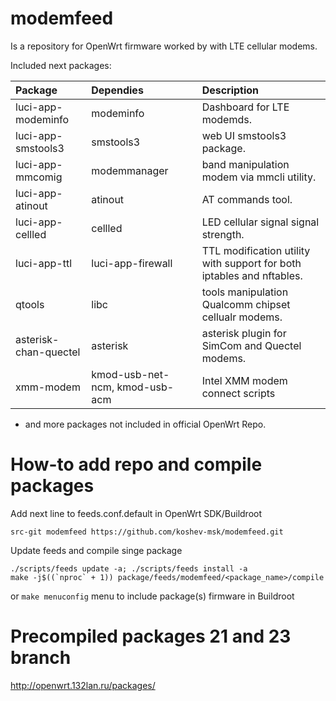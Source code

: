 # modemfeed

Is a repository for OpenWrt firmware worked by with LTE cellular modems.

Included next packages:

|Package       |        Dependies      |       Description        |
|:-------------|:----------------------|:-------------------------|
| luci-app-modeminfo|modeminfo|Dashboard for LTE modemds.|
|luci-app-smstools3|smstools3|web UI smstools3 package.|
|luci-app-mmcomig|modemmanager|band manipulation modem via mmcli utility.|
|luci-app-atinout|atinout|AT commands tool.|
|luci-app-cellled|cellled|LED cellular signal signal strength.|
|luci-app-ttl|luci-app-firewall|TTL modification utility with support for both iptables and nftables.|
|qtools|libc|tools manipulation Qualcomm chipset cellualr modems.|
|asterisk-chan-quectel|asterisk|asterisk plugin for SimCom and Quectel modems.|
|xmm-modem|kmod-usb-net-ncm, kmod-usb-acm|Intel XMM modem connect scripts|
* and more packages not included in official OpenWrt Repo.

# How-to add repo and compile packages

Add next line to feeds.conf.default in OpenWrt SDK/Buildroot

```
src-git modemfeed https://github.com/koshev-msk/modemfeed.git
```

Update feeds and compile singe package

```
./scripts/feeds update -a; ./scripts/feeds install -a
make -j$((`nproc` + 1)) package/feeds/modemfeed/<package_name>/compile
```

or `make menuconfig` menu to include package(s) firmware in Buildroot

# Precompiled packages 21 and 23 branch

http://openwrt.132lan.ru/packages/
